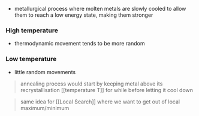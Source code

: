- metallurgical process where molten metals are slowly cooled to allow them to reach a low energy state, making them stronger

### High temperature
- thermodynamic movement tends to be more random

### Low temperature
- little random movements

> annealing process would start by keeping metal above its recrystallisation [[temperature T]] for while before letting it cool down

> same idea for [[Local Search]] where we want to get out of local maximum/minimum